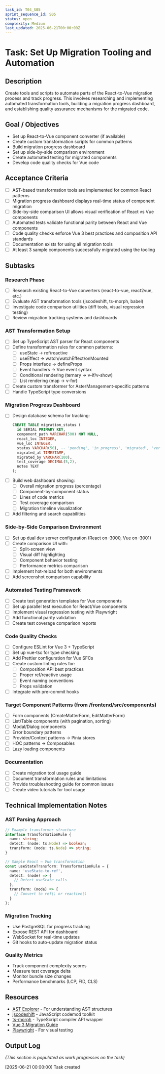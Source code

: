 ```yaml
---
task_id: T04_S05
sprint_sequence_id: S05
status: open
complexity: Medium
last_updated: 2025-06-21T00:00:00Z
---
```


# Task: Set Up Migration Tooling and Automation

## Description
Create tools and scripts to automate parts of the React-to-Vue migration process and track progress. This involves researching and implementing automated transformation tools, building a migration progress dashboard, and establishing quality assurance mechanisms for the migrated code.

## Goal / Objectives
- Set up React-to-Vue component converter (if available)
- Create custom transformation scripts for common patterns
- Build migration progress dashboard
- Set up side-by-side comparison environment
- Create automated testing for migrated components
- Develop code quality checks for Vue code

## Acceptance Criteria
- [ ] AST-based transformation tools are implemented for common React patterns
- [ ] Migration progress dashboard displays real-time status of component migration
- [ ] Side-by-side comparison UI allows visual verification of React vs Vue components
- [ ] Automated tests validate functional parity between React and Vue components
- [ ] Code quality checks enforce Vue 3 best practices and composition API standards
- [ ] Documentation exists for using all migration tools
- [ ] At least 3 sample components successfully migrated using the tooling

## Subtasks

### Research Phase
- [ ] Research existing React-to-Vue converters (react-to-vue, react2vue, etc.)
- [ ] Evaluate AST transformation tools (jscodeshift, ts-morph, babel)
- [ ] Investigate code comparison utilities (diff tools, visual regression testing)
- [ ] Review migration tracking systems and dashboards

### AST Transformation Setup
- [ ] Set up TypeScript AST parser for React components
- [ ] Define transformation rules for common patterns:
  - [ ] useState → ref/reactive
  - [ ] useEffect → watch/watchEffect/onMounted
  - [ ] Props interface → defineProps
  - [ ] Event handlers → Vue event syntax
  - [ ] Conditional rendering (ternary → v-if/v-show)
  - [ ] List rendering (map → v-for)
- [ ] Create custom transformer for AsterManagement-specific patterns
- [ ] Handle TypeScript type conversions

### Migration Progress Dashboard
- [ ] Design database schema for tracking:
  ```sql
  CREATE TABLE migration_status (
    id SERIAL PRIMARY KEY,
    component_path VARCHAR(500) NOT NULL,
    react_loc INTEGER,
    vue_loc INTEGER,
    status VARCHAR(50), -- 'pending', 'in_progress', 'migrated', 'verified'
    migrated_at TIMESTAMP,
    migrated_by VARCHAR(100),
    test_coverage DECIMAL(5,2),
    notes TEXT
  );
  ```
- [ ] Build web dashboard showing:
  - [ ] Overall migration progress (percentage)
  - [ ] Component-by-component status
  - [ ] Lines of code metrics
  - [ ] Test coverage comparison
  - [ ] Migration timeline visualization
- [ ] Add filtering and search capabilities

### Side-by-Side Comparison Environment
- [ ] Set up dual dev server configuration (React on :3000, Vue on :3001)
- [ ] Create comparison UI with:
  - [ ] Split-screen view
  - [ ] Visual diff highlighting
  - [ ] Component behavior testing
  - [ ] Performance metrics comparison
- [ ] Implement hot-reload for both environments
- [ ] Add screenshot comparison capability

### Automated Testing Framework
- [ ] Create test generation templates for Vue components
- [ ] Set up parallel test execution for React/Vue components
- [ ] Implement visual regression testing with Playwright
- [ ] Add functional parity validation
- [ ] Create test coverage comparison reports

### Code Quality Checks
- [ ] Configure ESLint for Vue 3 + TypeScript
- [ ] Set up vue-tsc for type checking
- [ ] Add Prettier configuration for Vue SFCs
- [ ] Create custom linting rules for:
  - [ ] Composition API best practices
  - [ ] Proper ref/reactive usage
  - [ ] Event naming conventions
  - [ ] Props validation
- [ ] Integrate with pre-commit hooks

### Target Component Patterns (from /frontend/src/components)
- [ ] Form components (CreateMatterForm, EditMatterForm)
- [ ] List/Table components (with pagination, sorting)
- [ ] Modal/Dialog components
- [ ] Error boundary patterns
- [ ] Provider/Context patterns → Pinia stores
- [ ] HOC patterns → Composables
- [ ] Lazy loading components

### Documentation
- [ ] Create migration tool usage guide
- [ ] Document transformation rules and limitations
- [ ] Provide troubleshooting guide for common issues
- [ ] Create video tutorials for tool usage

## Technical Implementation Notes

### AST Parsing Approach
```typescript
// Example transformer structure
interface TransformationRule {
  name: string;
  detect: (node: ts.Node) => boolean;
  transform: (node: ts.Node) => string;
}

// Sample React → Vue transformation
const useStateTransform: TransformationRule = {
  name: 'useState-to-ref',
  detect: (node) => {
    // Detect useState calls
  },
  transform: (node) => {
    // Convert to ref() or reactive()
  }
};
```

### Migration Tracking
- Use PostgreSQL for progress tracking
- Expose REST API for dashboard
- WebSocket for real-time updates
- Git hooks to auto-update migration status

### Quality Metrics
- Track component complexity scores
- Measure test coverage delta
- Monitor bundle size changes
- Performance benchmarks (LCP, FID, CLS)

## Resources
- [AST Explorer](https://astexplorer.net/) - For understanding AST structures
- [jscodeshift](https://github.com/facebook/jscodeshift) - JavaScript codemod toolkit
- [ts-morph](https://github.com/dsherret/ts-morph) - TypeScript compiler API wrapper
- [Vue 3 Migration Guide](https://v3-migration.vuejs.org/)
- [Playwright](https://playwright.dev/) - For visual testing

## Output Log
*(This section is populated as work progresses on the task)*

[2025-06-21 00:00:00] Task created